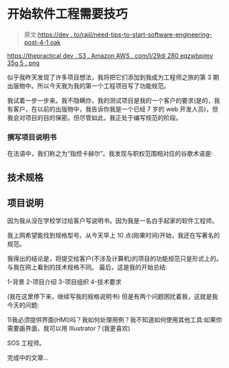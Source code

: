 # 开始软件工程需要技巧

> 原文:[https://dev . to/rajil/need-tips-to-start-software-engineering-post-4-1 oak](https://dev.to/rajil/need-tips-to-start-software-engineering-post-4-1oak)

[https://thepractical dev . S3 . Amazon AWS . com/I/29di 280 eqzwbpjmv 35g 5 . png](https://thepracticaldev.s3.amazonaws.com/i/29di280eqzwbpjmv35g5.png)

似乎我昨天发现了许多项目想法，我将把它们添加到我成为工程师之旅的第 3 期出版物中。所以今天我为我的第一个工程项目写了功能规范。

我试着一步一步来。我不隐瞒你，我的测试项目是我的一个客户的要求(是的，我有客户，在以前的出版物中，我告诉你我是一个已经 7 岁的 web 开发人员)，但我会对项目的目的保密。但尽管如此，我正处于编写规范的阶段。

### 撰写项目说明书

在法语中，我们称之为“指控卡赫尔”。我发现与职权范围相对应的谷歌术语是:

## 技术规格

## 项目说明

因为我从没在学校学过给客户写说明书。因为我是一名白手起家的软件工程师。

我上网希望能找到规格型号。从今天早上 10 点(刚果时间)开始，我还在写著名的规范。

我得出的结论是，将提交给客户(不涉及计算机)的项目的功能规范只是形式上的。与我在网上看到的技术规格不同。
最后，这是我的开始总结:

1-背景
2-项目介绍
3-项目组织
4-技术要求

(我在这里停下来，继续写我的规格说明书)
但是有两个问题困扰着我，这就是我今天的问题:

1)我必须提供界面(HMI)吗？我如何处理用例？我不知道如何使用其他工具:如果你需要画界面，我可以用 Illustrator？(我更喜欢)

SOS 工程师。

完成中的文章...